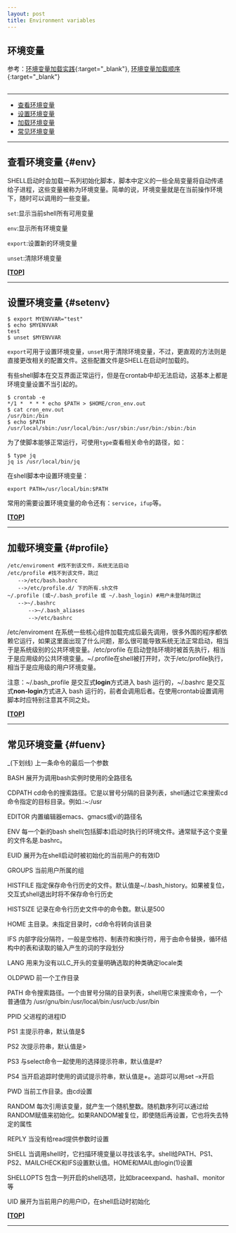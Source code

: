 ```yaml
---
layout: post
title: Environment variables
---
```

## 环境变量

参考：[环境变量加载实践][ref1]{:target="_blank"}, [环境变量加载顺序][ref2]{:target="_blank"}

[ref1]:http://www.kryptosx.info/archives/977.html
[ref2]:http://blog.csdn.net/yanxiangtianji/article/details/12612963

<h2 id="top"></h2>

***

*   [查看环境变量](#env)
*   [设置环境变量](#setenv)
*   [加载环境变量](#profile)
*   [常见环境变量](#fuenv)

***

## 查看环境变量 {#env}

SHELL启动时会加载一系列初始化脚本，脚本中定义的一些全局变量将自动传递给子进程，这些变量被称为环境变量。简单的说，环境变量就是在当前操作环境下，随时可以调用的一些变量。

`set`:显示当前shell所有可用变量

`env`:显示所有环境变量

`export`:设置新的环境变量

`unset`:清除环境变量

**[[TOP](#top)]**

***

## 设置环境变量 {#setenv}

    $ export MYENVVAR="test"
    $ echo $MYENVVAR
    test
    $ unset $MYENVVAR

`export`可用于设置环境变量，`unset`用于清除环境变量，不过，更直观的方法则是直接更改相关的配置文件。这些配置文件是SHELL在启动时加载的。

有些shell脚本在交互界面正常运行，但是在crontab中却无法启动，这基本上都是环境变量设置不当引起的。

    $ crontab -e
    */1 *  * * * echo $PATH > $HOME/cron_env.out
    $ cat cron_env.out
    /usr/bin:/bin
    $ echo $PATH
    /usr/local/sbin:/usr/local/bin:/usr/sbin:/usr/bin:/sbin:/bin

为了使脚本能够正常运行，可使用`type`查看相关命令的路径，如：

    $ type jq
    jq is /usr/local/bin/jq

在shell脚本中设置环境变量：

    export PATH=/usr/local/bin:$PATH

常用的需要设置环境变量的命令还有：`service`，`ifup`等。

**[[TOP](#top)]**

***

## 加载环境变量 {#profile}

    /etc/enviroment #找不到该文件，系统无法启动
    /etc/profile #找不到该文件，跳过
    　　-->/etc/bash.bashrc
    　　-->/etc/profile.d/ 下的所有.sh文件
    ~/.profile (或~/.bash_profile 或 ~/.bash_login) #用户未登陆时跳过
    　　-->~/.bashrc
    　　　　-->~/.bash_aliases
    　　　　-->/etc/bashrc

/etc/enviroment 在系统一些核心组件加载完成后最先调用，很多外围的程序都依赖它运行，如果这里面出现了什么问题，那么很可能导致系统无法正常启动，相当于是系统级别的公共环境变量。/etc/profile 在启动登陆环境时被首先执行，相当于是应用级的公共环境变量。~/.profile在shell被打开时，次于/etc/profile执行，相当于是应用级的用户环境变量。

注意：~/.bash_profile 是交互式**login**方式进入 bash 运行的，~/.bashrc 是交互式**non-login**方式进入 bash 运行的，前者会调用后者。在使用crontab设置调用脚本时应特别注意其不同之处。

**[[TOP](#top)]**

***

## 常见环境变量 {#fuenv}

_(下划线) 上一条命令的最后一个参数

BASH 展开为调用bash实例时使用的全路径名

CDPATH cd命令的搜索路径。它是以冒号分隔的目录列表，shell通过它来搜索cd命令指定的目标目录。例如.:~:/usr

EDITOR 内置编辑器emacs、gmacs或vi的路径名

ENV 每一个新的bash shell(包括脚本)启动时执行的环境文件。通常赋予这个变量的文件名是.bashrc。

EUID 展开为在shell启动时被初始化的当前用户的有效ID

GROUPS 当前用户所属的组

HISTFILE 指定保存命令行历史的文件。默认值是~/.bash_history。如果被复位，交互式shell退出时将不保存命令行历史

HISTSIZE 记录在命令行历史文件中的命令数。默认是500

HOME 主目录。未指定目录时，cd命令将转向该目录

IFS 内部字段分隔符，一般是空格符、制表符和换行符，用于由命令替换，循环结构中的表和读取的输入产生的词的字段划分

LANG 用来为没有以LC_开头的变量明确选取的种类确定locale类

OLDPWD 前一个工作目录

PATH 命令搜索路径。一个由冒号分隔的目录列表，shell用它来搜索命令，一个普通值为 /usr/gnu/bin:/usr/local/bin:/usr/ucb:/usr/bin

PPID 父进程的进程ID

PS1 主提示符串，默认值是$

PS2 次提示符串，默认值是>

PS3 与select命令一起使用的选择提示符串，默认值是#?

PS4 当开启追踪时使用的调试提示符串，默认值是+。追踪可以用set –x开启

PWD 当前工作目录。由cd设置

RANDOM 每次引用该变量，就产生一个随机整数。随机数序列可以通过给RANDOM赋值来初始化。如果RANDOM被复位，即使随后再设置，它也将失去特定的属性

REPLY 当没有给read提供参数时设置

SHELL 当调用shell时，它扫描环境变量以寻找该名字。shell给PATH、PS1、PS2、MAILCHECK和IFS设置默认值。HOME和MAIL由login(1)设置

SHELLOPTS 包含一列开启的shell选项，比如braceexpand、hashall、monitor等

UID 展开为当前用户的用户ID，在shell启动时初始化

**[[TOP](#top)]**

***
